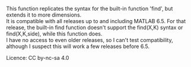 This function replicates the syntax for the built-in function 'find', but extends it to more dimensions.  
It is compatible with all releases up to and including MATLAB 6.5. For that release, the built-in find function doesn't support the find(X,K) syntax or find(X,K,side), while this function does.  
I have no access to even older releases, so I can't test compatibility, although I suspect this will work a few releases before 6.5.

Licence: CC by-nc-sa 4.0